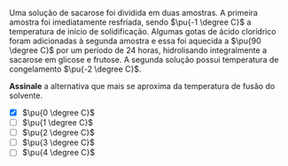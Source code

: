 Uma solução de sacarose foi dividida em duas amostras. A primeira amostra foi imediatamente resfriada, sendo $\pu{-1 \degree C}$ a temperatura de início de solidificação. Algumas gotas de ácido clorídrico foram adicionadas à segunda amostra e essa foi aquecida a $\pu{90 \degree C}$ por um período de 24 horas, hidrolisando integralmente a sacarose em glicose e frutose. A segunda solução possui temperatura de congelamento $\pu{-2 \degree C}$.

**Assinale** a alternativa que mais se aproxima da temperatura de fusão do solvente.

- [x] $\pu{0 \degree C}$
- [ ] $\pu{1 \degree C}$
- [ ] $\pu{2 \degree C}$
- [ ] $\pu{3 \degree C}$
- [ ] $\pu{4 \degree C}$
